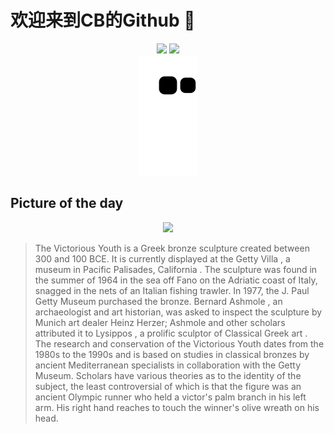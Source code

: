 
# 欢迎来到CB的Github 👋

<div align="center">
  <img height="137px" src="https://github-readme-stats.vercel.app/api?username=SuperCB&show_icons=true&theme=radical" />
  <img height="137px" src="https://github-readme-stats.vercel.app/api/top-langs/?username=SuperCB&hide_title=true&hide_border=true&layout=compact&langs_count=6&text_color=000&icon_color=fff" />
</div>


<div align="center">
    <img src="./contribution-snake/github-contribution-grid-snake.svg" />
</div>



## Picture of the day
<div align="center">
  <img width=400px src="https://upload.wikimedia.org/wikipedia/commons/thumb/e/e4/Statue_of_a_Victorious_Youth%2C_front_-_Getty_Museum_%2877.AB.30%29.jpg/525px-Statue_of_a_Victorious_Youth%2C_front_-_Getty_Museum_%2877.AB.30%29.jpg" />
</div>

>The  Victorious Youth  is a  Greek bronze sculpture  created between 300 and 100 BCE. It is currently displayed at the  Getty Villa , a museum in  Pacific Palisades, California . The sculpture was found in the summer of 1964 in the sea off  Fano  on the Adriatic coast of Italy, snagged in the nets of an Italian fishing trawler. In 1977, the  J. Paul Getty Museum  purchased the bronze.  Bernard Ashmole , an archaeologist and art historian, was asked to inspect the sculpture by Munich art dealer Heinz Herzer; Ashmole and other scholars attributed it to  Lysippos , a prolific sculptor of  Classical Greek art . The research and conservation of the  Victorious Youth  dates from the 1980s to the 1990s and is based on studies in classical bronzes by ancient Mediterranean specialists in collaboration with the Getty Museum. Scholars have various theories as to the identity of the subject, the least controversial of which is that the figure was an  ancient Olympic  runner who held a victor's  palm branch  in his left arm. His right hand reaches to touch the winner's  olive wreath  on his head.


